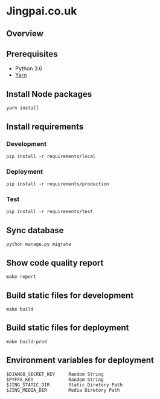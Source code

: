 # Jingpai.co.uk

## Overview

## Prerequisites

- Python 3.6
- [Yarn](https://yarnpkg.com/en/docs/install)

## Install Node packages
```
yarn install
```
## Install requirements

### Development
```
pip install -r requirements/local
```

### Deployment
```
pip install -r requirements/production
```

### Test
```
pip install -r requirements/test
```

## Sync database
```
python manage.py migrate
```

## Show code quality report
```
make report
```

## Build static files for development
```
make build
```

## Build static files for deployment
```
make build-prod
```

## Environment variables for deployment
```
$DJANGO_SECRET_KEY     Random String
$PYFFX_KEY             Random String
$JING_STATIC_DIR       Static Diretory Path
$JING_MEDIA_DIR        Media Diretory Path
```
